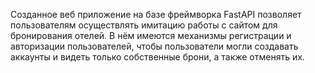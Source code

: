Созданное веб приложение на базе фреймворка FastAPI позволяет пользователям осуществлять имитацию работы с сайтом для бронирования отелей. В нём имеются механизмы регистрации и авторизации пользователей, чтобы пользователи могли создавать аккаунты и видеть только собственные брони, а также отменять их.
